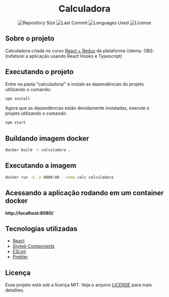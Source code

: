 <h1 align="center">Calculadora</h1>

<p align="center">
  <img src="https://img.shields.io/github/repo-size/guilhermesantoss/calculadora?style=for-the-badge&color=darkblue" alt="Repository Size" />
  <img src="https://img.shields.io/github/last-commit/guilhermesantoss/calculadora?style=for-the-badge&color=darkblue" alt="Last Commit" />
  <img src="https://img.shields.io/github/languages/count/guilhermesantoss/calculadora?style=for-the-badge&color=darkblue" alt="Languages Used" />
  <img src="https://img.shields.io/github/license/guilhermesantoss/calculadora?style=for-the-badge&color=darkblue" alt="License" />
</p>

## Sobre o projeto

Calculadora criada no curso [React + Redux](https://www.udemy.com/course/react-redux-pt/) da plataforma Udemy.
OBS: (refatorei a aplicação usando React Hooks e Typescript)

## Executando o projeto

Entre na pasta "calculadora/" e instale as dependências do projeto utilizando o comando:
```bash
npm install
```

Agora que as dependências estão devidamente instaladas, execute o projeto utilizando o comando:
```bash
npm start
```
## Buildando imagem docker
```bash
docker build -t calculadora .
```

## Executando a imagem
```bash
docker run -d -p 8080:80 --name calc calculadora
```

## Acessando a aplicação rodando em um container docker
**http://localhost:8080/**
## Tecnologias utilizadas

* [React](https://reactjs.org)
* [Styled-Components](https://styled-components.com)
* [ESLint](https://eslint.org)
* [Prettier](https://prettier.io)

## Licença

Esse projeto está sob a licença MIT. Veja o arquivo [LICENSE](LICENSE) para mais detalhes.
